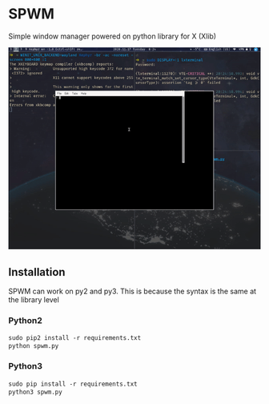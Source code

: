 # SPWM
Simple window manager powered on python library for X (Xlib)

![screencast](recording.gif)

## Installation
SPWM can work on py2 and py3.
This is because the syntax is the same at the library level
### Python2
```
sudo pip2 install -r requirements.txt
python spwm.py
```
### Python3
```
sudo pip install -r requirements.txt
python3 spwm.py
```

